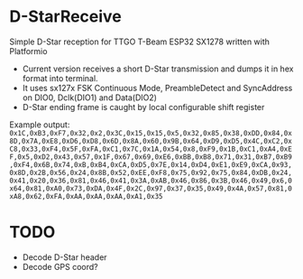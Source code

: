 # D-StarReceive
Simple D-Star reception for TTGO T-Beam ESP32 SX1278 written with Platformio

* Current version receives a short D-Star transmission and dumps it in hex format into terminal.
* It uses sx127x FSK Continuous Mode, PreambleDetect and SyncAddress on DIO0, Dclk(DIO1) and Data(DIO2)
* D-Star ending frame is caught by local configurable shift register


Example output:
```0x1C,0xB3,0xF7,0x32,0x2,0x3C,0x15,0x15,0x5,0x32,0x85,0x38,0xDD,0x84,0x8D,0x7A,0xE8,0xD6,0xD8,0x6D,0x8A,0x60,0x9B,0x64,0xD9,0xD5,0x4C,0xC2,0xC8,0x33,0xF4,0x5F,0xFA,0xC1,0x7C,0x1A,0x54,0x8,0xF9,0x1B,0xC1,0xA4,0xEF,0x5,0xD2,0x43,0x57,0x1F,0x67,0x69,0xE6,0xBB,0xB8,0x71,0x31,0xB7,0xB9,0xF4,0x6B,0x74,0xB,0xB4,0xCA,0xD5,0x7E,0x14,0xD4,0xE1,0xE9,0xCA,0x93,0x8D,0x2B,0x56,0x24,0x8B,0x52,0xEE,0xF8,0x75,0x92,0x75,0x84,0xDB,0x24,0x41,0x20,0x36,0x81,0x46,0x41,0x3A,0xAB,0x46,0x86,0x3B,0x46,0x49,0x6,0x64,0x81,0xA0,0x73,0xDA,0x4F,0x2C,0x97,0x37,0x35,0x49,0x4A,0x57,0x81,0xA8,0x62,0xFA,0xAA,0xAA,0xAA,0xA1,0x35```

# TODO
* Decode D-Star header
* Decode GPS coord?
